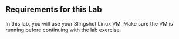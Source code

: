## Requirements for this Lab

In this lab, you will use your Slingshot Linux VM. Make sure the VM is
running before continuing with the lab exercise.

